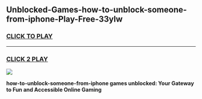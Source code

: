 
## Unblocked-Games-how-to-unblock-someone-from-iphone-Play-Free-33ylw
<h3>
<a href="https://premium76.site?title=how-to-unblock-someone-from-iphone&ref=18A1">CLICK TO PLAY</a></h3>
<hr>

<h3>
<a href="https://premium76.site?title=how-to-unblock-someone-from-iphone&ref=18A1">CLICK 2 PLAY</a>
  
</h3>

<a href="https://premium76.site?title=how-to-unblock-someone-from-iphone&ref=18A1"><img src="https://clearcache.store/games.png"></a>


**how-to-unblock-someone-from-iphone games unblocked: Your Gateway to Fun and Accessible Online Gaming**
